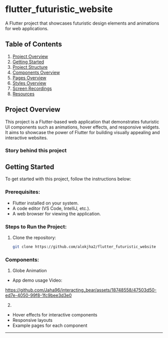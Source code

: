 # flutter_futuristic_website

A Flutter project that showcases futuristic design elements and animations for web applications.

## Table of Contents

1. [Project Overview](#project-overview)
2. [Getting Started](#getting-started)
3. [Project Structure](#project-structure)
4. [Components Overview](#components-overview)
5. [Pages Overview](#pages-overview)
6. [Styles Overview](#styles-overview)
7. [Screen Recordings](#screen-recordings)
8. [Resources](#resources)

## Project Overview

This project is a Flutter-based web application that demonstrates futuristic UI components such as animations, hover effects, and responsive widgets. It aims to showcase the power of Flutter for building visually appealing and interactive websites.

### Story behind this project 



## Getting Started

To get started with this project, follow the instructions below:

### Prerequisites:
- Flutter installed on your system.
- A code editor (VS Code, IntelliJ, etc.).
- A web browser for viewing the application.

### Steps to Run the Project:

1. Clone the repository:
   ```bash
   git clone https://github.com/alokjha2/flutter_futuristic_website

### Components:

1. Globe Animation
- App demo usage Video:

https://github.com/Jaha96/interacting_bear/assets/18748558/47503d50-ed7e-4050-99f8-1fc9bee3d3e0

<!-- <video src="https://github.com/alokjha2/flutter_futuristic_website/blob/main/screenshots/globe_animation.mp4"></video> -->

2. 
- Hover effects for interactive components
- Responsive layouts
- Example pages for each component

---


